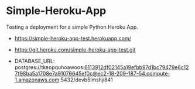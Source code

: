 # Simple-Heroku-App
Testing a deployment for a simple Python Heroku App.

* https://simple-heroku-app-test.herokuapp.com/
* https://git.heroku.com/simple-heroku-app-test.git

* DATABASE_URL: postgres://tkeopquhoawoos:6113912df02145a19efbb97d1bc79479e6c127f98ba5a1708e7a91076645ef0c@ec2-18-209-187-54.compute-1.amazonaws.com:5432/devb5lmshji841
